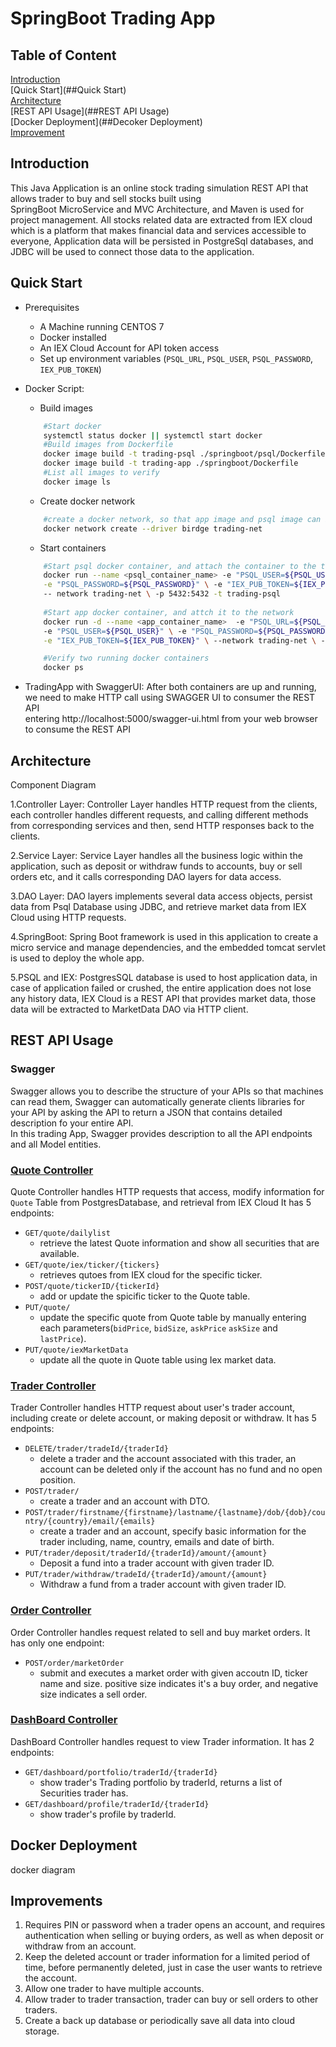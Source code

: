# SpringBoot Trading App
## Table of Content 
[Introduction](##Introduction)  
[Quick Start](##Quick Start)  
[Architecture](##Architecture)  
[REST API Usage](##REST API Usage)  
[Docker Deployment](##Decoker Deployment)  
[Improvement](##Imporvement)  


## Introduction 
This Java Application is an online stock trading simulation REST API that allows trader to buy and sell stocks built using  
SpringBoot MicroService and MVC Architecture, and Maven is used for project management. All stocks related data are extracted from IEX cloud which is a platform that makes
financial data and services accessible to everyone, Application data will be persisted in PostgreSql databases, and JDBC will be used to connect those 
data to the application.
 
## Quick Start 
- Prerequisites
    - A Machine running CENTOS 7
    - Docker installed 
    - An IEX Cloud Account for API token access
    - Set up environment variables (`PSQL_URL`, `PSQL_USER`, `PSQL_PASSWORD`, `IEX_PUB_TOKEN`)
- Docker Script:
    - Build images  
    ```bash
        #Start docker 
        systemctl status docker || systemctl start docker 
        #Build images from Dockerfile 
        docker image build -t trading-psql ./springboot/psql/Dockerfile
        docker image build -t trading-app ./springboot/Dockerfile
        #List all images to verify
        docker image ls       
    ```
    - Create docker network   
    ```bash 
        #create a docker network, so that app image and psql image can interact with  each other  
        docker network create --driver birdge trading-net
    ```
    - Start containers
    ```bash
        #Start psql docker container, and attach the container to the trading-net netowrk 
        docker run --name <psql_container_name> -e "PSQL_USER=${PSQL_USER}" \
        -e "PSQL_PASSWORD=${PSQL_PASSWORD}" \ -e "IEX_PUB_TOKEN=${IEX_PUB_TOKEN}" \ 
        -- network trading-net \ -p 5432:5432 -t trading-psql
        
        #Start app docker container, and attch it to the network 
        docker run -d --name <app_container_name>  -e "PSQL_URL=${PSQL_URL}" \ 
        -e "PSQL_USER=${PSQL_USER}" \ -e "PSQL_PASSWORD=${PSQL_PASSWORD}" \
        -e "IEX_PUB_TOKEN=${IEX_PUB_TOKEN}" \ --network trading-net \ -p 5000:8080 -t trading-app
  
        #Verify two running docker containers 
        docker ps 
    ```
    
- TradingApp with SwaggerUI: 
    After both containers are up and running, we need to make HTTP call using SWAGGER UI to consumer the REST API  
    entering http://localhost:5000/swagger-ui.html from your web browser to consume the REST API  
    
    

##  Architecture
Component Diagram

1.Controller Layer: Controller Layer handles HTTP request from the clients, each controller handles different requests, 
and calling different methods from corresponding services and then, send HTTP responses back to the clients.  

2.Service Layer: Service Layer handles all the business logic within the application, such as deposit or withdraw funds to accounts,
buy or sell orders etc, and it calls corresponding DAO layers for data access.  

3.DAO Layer: DAO layers implements several data access objects, persist data from Psql Database using JDBC, and retrieve market data from IEX Cloud
using HTTP requests. 

4.SpringBoot: Spring Boot framework is used in this application to create a micro service and manage dependencies, and the embedded tomcat servlet is used to deploy the whole app.

5.PSQL and IEX: PostgresSQL database is used to host application data, in case of application failed or crushed, the entire application does 
not lose any history data, IEX Cloud is a REST API that provides market data, those data will be extracted to MarketData DAO via HTTP client.

##  REST API Usage
###  Swagger
Swagger allows you to describe the structure of your APIs so that machines can read them, Swagger can automatically generate clients libraries for 
your API by asking the API to return a JSON that contains detailed description fo your entire API.  
In this trading App, Swagger provides description to all the API endpoints and all Model entities. 

### [Quote Controller](./springboot/src/main/java/ca/jrvs/apps/trading/controller/QuoteController.java)
Quote Controller handles HTTP requests that access, modify information for `Quote` Table from PostgresDatabase, and retrieval from IEX Cloud
 It has 5 endpoints:  
 - `GET/quote/dailylist`
    - retrieve the latest Quote information and show all securities that are available.
 - `GET/quote/iex/ticker/{tickers}`
    - retrieves qutoes from IEX cloud for the specific ticker. 
 - `POST/quote/tickerID/{tickerId}`
    - add or update the spicific ticker to the Quote table.
 - `PUT/quote/`
    - update the specific quote from Quote table by manually entering each parameters(`bidPrice`, `bidSize`, `askPrice`
    `askSize` and `lastPrice`).
 - `PUT/quote/iexMarketData`
    -  update all the quote in Quote table using Iex market data. 
 
### [Trader Controller](./springboot/src/main/java/ca/jrvs/apps/trading/controller/TraderAccountController.java)  
Trader Controller handles HTTP request about user's trader account, including create or delete account, or making deposit or withdraw.
It has 5 endpoints: 
- `DELETE/trader/tradeId/{traderId}`
    - delete a trader and the account associated with this trader, an account can be deleted only if the account 
    has no fund and no open position. 
- `POST/trader/` 
    - create a trader and an account with DTO.
- `POST/trader/firstname/{firstname}/lastname/{lastname}/dob/{dob}/country/{country}/email/{emails}` 
    - create a trader and an account, specify basic information for the trader including, name, country, emails and date of birth.
- `PUT/trader/deposit/traderId/{traderId}/amount/{amount}`
    - Deposit a fund into a trader account with given trader ID.
- `PUT/trader/withdraw/tradeId/{traderId}/amount/{amount}`
    - Withdraw a fund from a trader account with given trader ID.

### [Order Controller](./springboot/src/main/java/ca/jrvs/apps/trading/controller/OrderController.java) 
Order Controller handles request related to sell and buy market orders. It has only one endpoint: 
- `POST/order/marketOrder`
    - submit and executes a market order with given accoutn ID, ticker name and size. positive size indicates it's a
    buy order, and negative size indicates a sell order.

### [DashBoard Controller](./springboot/src/main/java/ca/jrvs/apps/trading/controller/DashboardController.java) 
DashBoard Controller handles request to view Trader information. It has 2 endpoints: 
- `GET/dashboard/portfolio/traderId/{traderId}`
    - show trader's Trading portfolio by traderId, returns a list of Securities trader has.
- `GET/dashboard/profile/traderId/{traderId}`
    - show trader's profile by traderId.

## Docker Deployment 
docker diagram 

## Improvements
1. Requires PIN or password when a trader opens an account, and requires authentication when selling or buying orders,
as well as when deposit or withdraw from an account.
2. Keep the deleted account or trader information for a limited period of time, before permanently deleted, just in case the 
user wants to retrieve the account. 
3. Allow one trader to have multiple accounts.
4. Allow trader to trader transaction, trader can buy or sell orders to other traders.
5. Create a back up database or periodically save all data into cloud storage. 